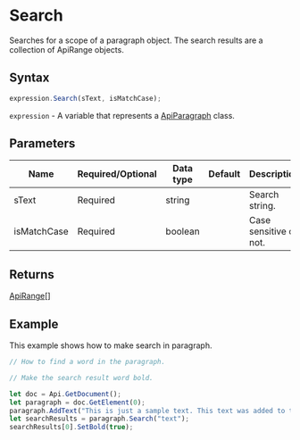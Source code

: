 # Search

Searches for a scope of a paragraph object. The search results are a collection of ApiRange objects.

## Syntax

```javascript
expression.Search(sText, isMatchCase);
```

`expression` - A variable that represents a [ApiParagraph](../ApiParagraph.md) class.

## Parameters

| **Name** | **Required/Optional** | **Data type** | **Default** | **Description** |
| ------------- | ------------- | ------------- | ------------- | ------------- |
| sText | Required | string |  | Search string. |
| isMatchCase | Required | boolean |  | Case sensitive or not. |

## Returns

[ApiRange](../../ApiRange/ApiRange.md)[]

## Example

This example shows how to make search in paragraph.

```javascript editor-docx
// How to find a word in the paragraph.

// Make the search result word bold.

let doc = Api.GetDocument();
let paragraph = doc.GetElement(0);
paragraph.AddText("This is just a sample text. This text was added to the paragraph.");
let searchResults = paragraph.Search("text");
searchResults[0].SetBold(true);
```
